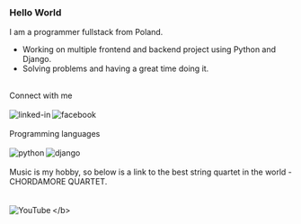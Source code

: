 ### Hello World
I am a programmer fullstack  from Poland. 
* Working on multiple frontend and backend project using Python and Django. 
* Solving problems and having a great time doing it.

<br>Connect with me</br>
<br>[<img align="left" alt="linked-in" src="https://img.shields.io/badge/linkedin-%230077B5.svg?&style=for-the-badge&logo=linkedin&logoColor=white" />](https://www.linkedin.com/in/rafał-płoszański-78391513a)[<img align="left" alt="facebook" src="https://img.shields.io/badge/facebook-%231877F2.svg?&style=for-the-badge&logo=facebook&logoColor=white" />](https://www.facebook.com/rafalploszanski)</br>
<br>Programming languages</br>
<br><img align="left" alt="python" src="https://img.shields.io/badge/python%20-%23316192.svg?&style=for-the-badge&logo=python&logoColor=yellow" /><img align="left" alt="django" src="https://img.shields.io/badge/django%20-%2343853D.svg?&style=for-the-badge&logo=django&logoColor=white" /></br>
<br>Music is my hobby, so below is a link to the best string quartet in the world - CHORDAMORE QUARTET.</br>
<br><br>[<img align="left" alt="YouTube" src="https://img.shields.io/badge/My%20Playlist-YouTube-red?logo=youtube&style=social" />](https://youtube.com/playlist?list=PLKYuc2v8reDBzy94nhGqW2-0Ctt51zU2_)</b>



